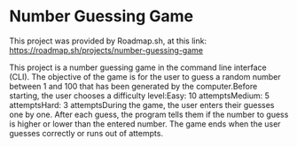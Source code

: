 # Number Guessing Game

This project was provided by Roadmap.sh, at this link: https://roadmap.sh/projects/number-guessing-game

This project is a number guessing game in the command line interface (CLI). The objective of the game is for the user to guess a random number between 1 and 100 that has been generated by the computer.Before starting, the user chooses a difficulty level:Easy: 10 attemptsMedium: 5 attemptsHard: 3 attemptsDuring the game, the user enters their guesses one by one. After each guess, the program tells them if the number to guess is higher or lower than the entered number. The game ends when the user guesses correctly or runs out of attempts.


